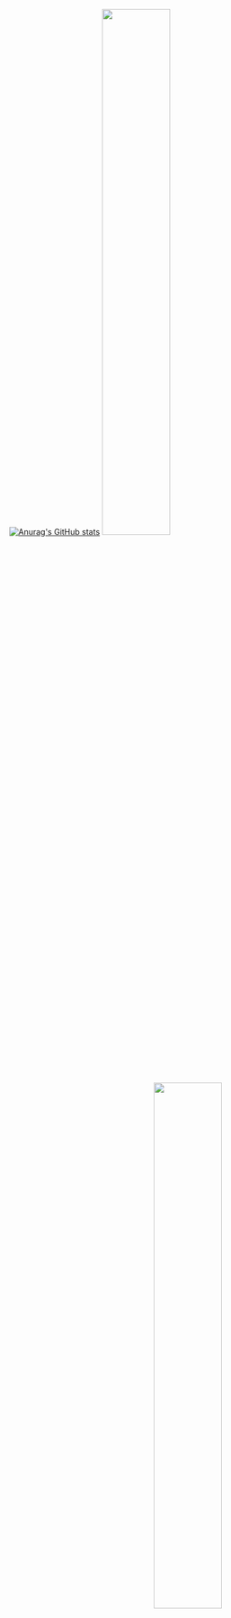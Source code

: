 [![Anurag's GitHub stats](https://github-readme-stats.vercel.app/api?username=HarrisonStrand)](https://github.com/anuraghazra/github-readme-stats)
 <img style="display:inline-block" src="https://github-readme-stats.vercel.app/api/?username=HarrisonStrand&show_icons=true&theme=tokyonight&hide_border=true" width="49%"/>
<img style="display:inline-block; float:right" src="https://github-readme-stats.vercel.app/api/top-langs/?username=HarrisonStrand&show_icons=true&theme=tokyonight&layout=compact&hide_border=true&hide=smalltalk" width="49%"/>
